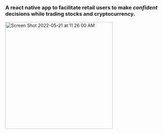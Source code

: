 ### A react native app to facilitate retail users to make *confident* decisions while trading stocks and cryptocurrency.

<img width="338" alt="Screen Shot 2022-05-21 at 11 26 00 AM" src="https://user-images.githubusercontent.com/11303380/169658403-585f69c6-85df-44b9-ba65-0d58f1b1b1aa.png">
